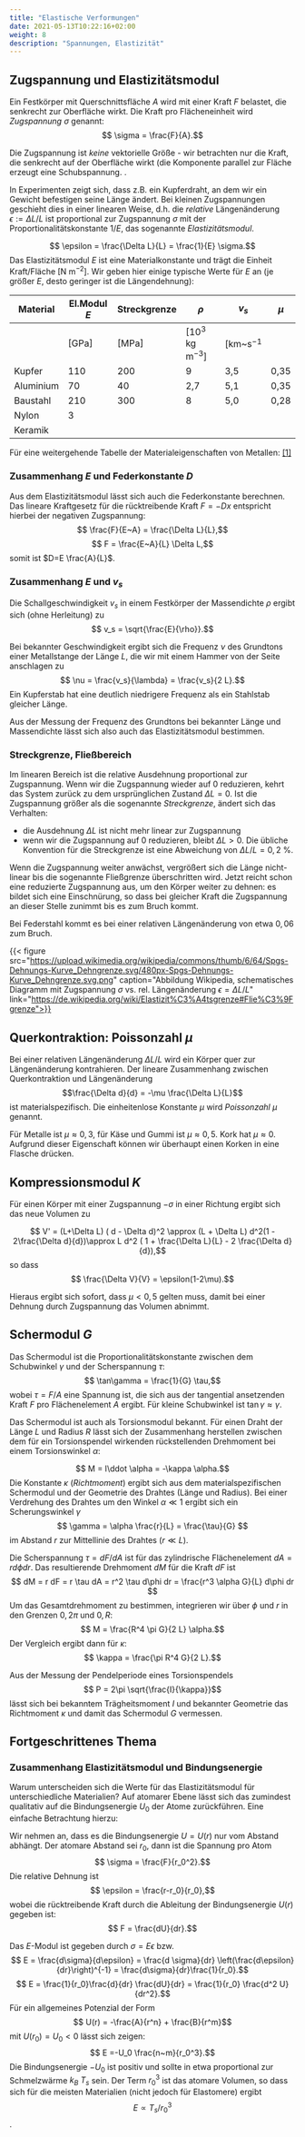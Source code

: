 ```yaml
---
title: "Elastische Verformungen"
date: 2021-05-13T10:22:16+02:00
weight: 8
description: "Spannungen, Elastizität"
---
```

## Zugspannung und Elastizitätsmodul
Ein Festkörper mit Querschnittsfläche $A$ wird mit einer Kraft
$F$ belastet, die senkrecht zur Oberfläche wirkt. Die Kraft pro 
Flächeneinheit wird *Zugspannung* $\sigma$ genannt:
$$ \sigma = \frac{F}{A}.$$

Die Zugspannung ist _keine_ vektorielle Größe - wir betrachten nur
die Kraft, die senkrecht auf der Oberfläche wirkt (die 
Komponente parallel zur Fläche erzeugt eine Schubspannung. . 

In Experimenten zeigt sich, dass z.B. ein Kupferdraht, an dem wir ein Gewicht befestigen 
seine Länge ändert. Bei kleinen Zugspannungen geschieht dies in einer linearen
Weise, d.h. die _relative_ Längenänderung $\epsilon:=\Delta L/L$ ist proportional zur
Zugspannung $\sigma$ mit der Proportionalitätskonstante $1/E$, das sogenannte
*Elastizitätsmodul*. 

$$ \epsilon = \frac{\Delta L}{L} = \frac{1}{E} \sigma.$$
Das Elastizitätsmodul $E$ ist eine Materialkonstante und
trägt die Einheit Kraft/Fläche $[\mathrm{N}~\mathrm{m}^{-2}$]. Wir geben hier einige
typische Werte für $E$ an (je größer $E$, desto geringer ist die Längendehnung):

| Material | El.Modul $E$  | Streckgrenze | $\rho$       |  $v_s$              |  $\mu$ |
|----------|---------------|--------------|--------------|---------------------|--------|
|          | [GPa]         |  [MPa]       | [$10^3$ kg m$^{-3}$]| [km~s$^{-1}$ |        |
| Kupfer   | 110           | 200          |  9           | 3,5                 | 0,35   |
|Aluminium |  70           |  40          | 2,7          | 5,1                 | 0,35   |
| Baustahl | 210           | 300          | 8            | 5,0                 | 0,28   |
| Nylon    |  3            |              |              |                     |        |
| Keramik  |               |              |              |                     |        |
<caption> 
Für eine weitergehende Tabelle der Materialeigenschaften von Metallen: 
<a href="https://www.electrical-contacts-wiki.com/index.php/Physikalische_Eigenschaften_der_wichtigsten_Metalle">[1]</a>
</caption>


### Zusammenhang $E$ und Federkonstante $D$

Aus dem Elastizitätsmodul lässt sich auch die Federkonstante berechnen.
Das lineare Kraftgesetz für die rücktreibende Kraft $F = -Dx$ entspricht
hierbei der negativen Zugspannung:
$$ \frac{F}{E~A} = \frac{\Delta L}{L},$$
$$ F = \frac{E~A}{L} \Delta L,$$
somit ist $D=E \frac{A}{L}$. 

### Zusammenhang $E$ und $v_s$

Die Schallgeschwindigkeit $v_s$ in einem Festkörper 
der Massendichte $\rho$ ergibt  sich
(ohne Herleitung)  zu
$$ v_s = \sqrt{\frac{E}{\rho}}.$$

Bei bekannter Geschwindigkeit ergibt sich die Frequenz $\nu$ des  Grundtons einer Metallstange
der Länge $L$, die wir
mit einem Hammer von der Seite anschlagen zu 
$$ \nu = \frac{v_s}{\lambda} = \frac{v_s}{2 L}.$$
Ein Kupferstab hat eine deutlich niedrigere Frequenz als ein Stahlstab gleicher Länge.

Aus der Messung der Frequenz des Grundtons bei bekannter Länge und Massendichte lässt sich also auch
das Elastizitätsmodul bestimmen.

### Streckgrenze, Fließbereich
Im linearen Bereich ist die relative Ausdehnung proportional zur Zugspannung. 
Wenn wir die Zugspannung wieder auf 0 reduzieren, kehrt das System zurück zu dem 
ursprünglichen Zustand $\Delta L=0$. Ist die Zugspannung größer als die
sogenannte _Streckgrenze_, ändert sich das Verhalten:
  *  die Ausdehnung $\Delta L$ ist nicht mehr linear  zur Zugspannung
  *  wenn wir die Zugspannung auf 0 reduzieren, bleibt $\Delta L>0$.
Die übliche Konvention für die Streckgrenze ist eine Abweichung von 
$\Delta L/L = 0,2~\%$. 

Wenn die Zugspannung weiter anwächst, vergrößert sich die Länge nicht-linear bis
die sogenannte Fließgrenze überschritten wird. Jetzt reicht schon eine reduzierte
Zugspannung aus, um den Körper weiter zu dehnen: es bildet sich  eine Einschnürung, so
dass bei gleicher Kraft die Zugspannung an dieser Stelle zunimmt bis es zum Bruch kommt.

Bei Federstahl kommt es bei einer relativen Längenänderung von etwa $0,06$ zum Bruch. 

{{< figure src="https://upload.wikimedia.org/wikipedia/commons/thumb/6/64/Spgs-Dehnungs-Kurve_Dehngrenze.svg/480px-Spgs-Dehnungs-Kurve_Dehngrenze.svg.png" caption="Abbildung Wikipedia, schematisches Diagramm mit Zugspannung $\sigma$ vs. rel. Längenänderung $\epsilon=\Delta L/L$" link="https://de.wikipedia.org/wiki/Elastizit%C3%A4tsgrenze#Flie%C3%9Fgrenze">}}


## Querkontraktion: Poissonzahl $\mu$ 
Bei einer relativen Längenänderung $\Delta L /L$ wird ein Körper quer zur Längenänderung kontrahieren. 
Der lineare Zusammenhang zwischen Querkontraktion und Längenänderung 
$$\frac{\Delta d}{d} = -\mu \frac{\Delta L}{L}$$
ist materialspezifisch. Die einheitenlose Konstante $\mu$ wird _Poissonzahl_ $\mu$ genannt.

Für Metalle ist $\mu\approx 0,3$, für Käse und Gummi ist $\mu \approx 0,5$. Kork hat $\mu \approx 0$. Aufgrund
dieser Eigenschaft können wir überhaupt einen Korken in eine Flasche drücken.



## Kompressionsmodul $K$
Für einen Körper mit einer Zugspannung $-\sigma$ in einer Richtung ergibt sich das neue Volumen zu

$$ V' = (L+\Delta L) ( d - \Delta d)^2 \approx (L + \Delta L) d^2(1 - 2\frac{\Delta d}{d})\approx L d^2  ( 1 + \frac{\Delta L}{L} - 2 \frac{\Delta d}{d}),$$
so dass 
$$ \frac{\Delta V}{V} = \epsilon(1-2\mu).$$

Hieraus ergibt sich sofort, dass $\mu < 0,5$ gelten muss, damit bei einer Dehnung durch Zugspannung das Volumen abnimmt. 





##  Schermodul $G$ 
 Das Schermodul
     ist die Proportionalitätskonstante zwischen dem Schubwinkel $\gamma$ und der Scherspannung $\tau$:
$$ \tan\gamma = \frac{1}{G} \tau,$$
wobei $\tau=F/A$ eine Spannung ist, die sich aus der tangential ansetzenden Kraft $F$  pro Flächenelement $A$ ergibt.
Für kleine Schubwinkel ist $\tan\gamma \approx \gamma$. 

 Das Schermodul ist auch als Torsionsmodul bekannt. Für einen Draht der Länge $L$ und Radius $R$ lässt sich der Zusammenhang herstellen
zwischen dem für ein Torsionspendel wirkenden rückstellenden Drehmoment bei einem Torsionswinkel $\alpha$:

$$ M = I\ddot \alpha = -\kappa \alpha.$$
Die Konstante $\kappa$  (_Richtmoment_)  ergibt sich aus dem materialspezifischen Schermodul und der Geometrie des Drahtes (Länge und Radius).
Bei einer Verdrehung des Drahtes um den Winkel $\alpha\ll 1$ ergibt sich ein Scherungswinkel $\gamma$ 
$$ \gamma = \alpha \frac{r}{L} = \frac{\tau}{G} $$
im Abstand $r$ zur Mittellinie des Drahtes ($r\ll L$).

Die Scherspannung $\tau=dF/dA$ ist für das zylindrische Flächenelement $dA = r d\phi dr$.  Das resultierende Drehmoment $dM$ für die Kraft $dF$ ist
$$ dM = r dF = r \tau dA = r^2 \tau d\phi dr = \frac{r^3 \alpha G}{L} d\phi dr   $$
Um das Gesamtdrehmoment zu bestimmen, integrieren wir über $\phi$ und $r$ in den Grenzen $0,2\pi$ und $0,R$:
$$ M = \frac{R^4 \pi  G}{2 L} \alpha.$$
Der Vergleich ergibt dann für $\kappa$:
$$ \kappa = \frac{\pi R^4 G}{2 L}.$$

Aus der Messung der Pendelperiode eines Torsionspendels
$$ P = 2\pi \sqrt{\frac{I}{\kappa}}$$
lässt sich bei bekanntem Trägheitsmoment $I$ und bekannter Geometrie das Richtmoment $\kappa$ und damit das Schermodul $G$ vermessen.

## Fortgeschrittenes Thema
### Zusammenhang Elastizitätsmodul und Bindungsenergie
Warum unterscheiden sich die Werte für das Elastizitätsmodul für unterschiedliche Materialien? Auf atomarer Ebene lässt sich das 
zumindest qualitativ auf die Bindungsenergie $U_0$ der Atome zurückführen. Eine einfache Betrachtung hierzu:

 Wir nehmen an, dass es die Bindungsenergie $U=U(r)$  nur vom Abstand abhängt. Der atomare Abstand sei $r_0$, dann ist die Spannung pro
Atom 
$$ \sigma = \frac{F}{r_0^2}.$$
Die relative Dehnung ist
$$ \epsilon = \frac{r-r_0}{r_0},$$
wobei die rücktreibende Kraft durch die Ableitung der Bindungsenergie $U(r)$ gegeben ist:
$$ F = \frac{dU}{dr}.$$

Das $E$-Modul ist gegeben durch $\sigma = E \epsilon$ bzw.
 $$ E = \frac{d\sigma}{d\epsilon} = \frac{d \sigma}{dr} \left(\frac{d\epsilon}{dr}\right)^{-1} = 
\frac{d\sigma}{dr}\frac{1}{r_0}.$$
$$ E = \frac{1}{r_0}\frac{d}{dr} \frac{dU}{dr} = \frac{1}{r_0} \frac{d^2 U}{dr^2}.$$ 
Für ein allgemeines Potenzial der Form
$$ U(r) = -\frac{A}{r^n} + \frac{B}{r^m}$$
mit $U(r_0)=U_0<0$ lässt sich zeigen:
$$ E =-U_0 \frac{n~m}{r_0^3}.$$
Die Bindungsenergie $-U_0$ ist  positiv und sollte in etwa proportional zur Schmelzwärme $k_B~T_s$ 
sein. Der Term $r_0^3$ ist das atomare Volumen, so dass sich für die meisten Materialien (nicht jedoch für
Elastomere) ergibt
$$ E\propto T_s/r_0^3$$. 



